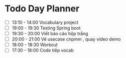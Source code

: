 

# Todo Day Planner

- [ ] 13:10 - 14:00 Vocabulary project
- [ ] 19:00 - 19:30 Testing Spring boot
- [ ] 19:30 - 20:00 Viết báo cáo hộp trắng
- [ ] 20:00 - 21:00 Vẽ usecase cnpmm , quay video demo
- [ ] 18:00 - 18:30 Workout
- [ ] 17:30 - 18:00 Code tiếp vocab